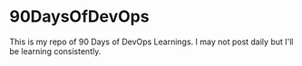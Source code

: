 # 90DaysOfDevOps
This is my repo of 90 Days of DevOps Learnings. I may not post daily but I'll be learning consistently.
